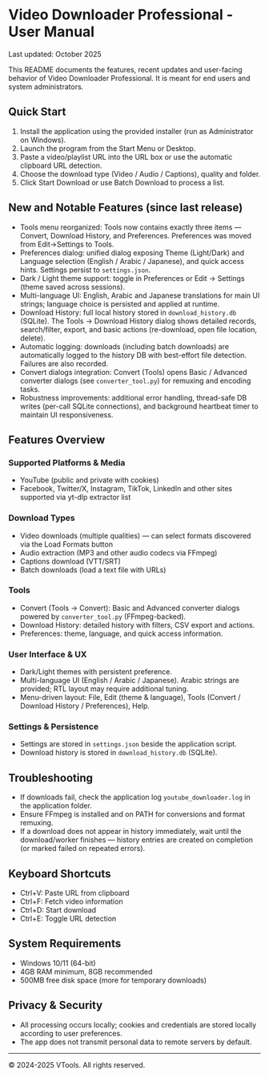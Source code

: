 # Video Downloader Professional - User Manual

Last updated: October 2025

This README documents the features, recent updates and user-facing behavior of Video Downloader Professional. It is meant for end users and system administrators.

## Quick Start

1. Install the application using the provided installer (run as Administrator on Windows).
2. Launch the program from the Start Menu or Desktop.
3. Paste a video/playlist URL into the URL box or use the automatic clipboard URL detection.
4. Choose the download type (Video / Audio / Captions), quality and folder.
5. Click Start Download or use Batch Download to process a list.

## New and Notable Features (since last release)

- Tools menu reorganized: Tools now contains exactly three items — Convert, Download History, and Preferences. Preferences was moved from Edit->Settings to Tools.
- Preferences dialog: unified dialog exposing Theme (Light/Dark) and Language selection (English / Arabic / Japanese), and quick access hints. Settings persist to `settings.json`.
- Dark / Light theme support: toggle in Preferences or Edit -> Settings (theme saved across sessions).
- Multi-language UI: English, Arabic and Japanese translations for main UI strings; language choice is persisted and applied at runtime.
- Download History: full local history stored in `download_history.db` (SQLite). The Tools -> Download History dialog shows detailed records, search/filter, export, and basic actions (re-download, open file location, delete).
- Automatic logging: downloads (including batch downloads) are automatically logged to the history DB with best-effort file detection. Failures are also recorded.
- Convert dialogs integration: Convert (Tools) opens Basic / Advanced converter dialogs (see `converter_tool.py`) for remuxing and encoding tasks.
- Robustness improvements: additional error handling, thread-safe DB writes (per-call SQLite connections), and background heartbeat timer to maintain UI responsiveness.

## Features Overview

### Supported Platforms & Media
- YouTube (public and private with cookies)
- Facebook, Twitter/X, Instagram, TikTok, LinkedIn and other sites supported via yt-dlp extractor list

### Download Types
- Video downloads (multiple qualities) — can select formats discovered via the Load Formats button
- Audio extraction (MP3 and other audio codecs via FFmpeg)
- Captions download (VTT/SRT)
- Batch downloads (load a text file with URLs)

### Tools
- Convert (Tools -> Convert): Basic and Advanced converter dialogs powered by `converter_tool.py` (FFmpeg-backed).
- Download History: detailed history with filters, CSV export and actions.
- Preferences: theme, language, and quick access information.

### User Interface & UX
- Dark/Light themes with persistent preference.
- Multi-language UI (English / Arabic / Japanese). Arabic strings are provided; RTL layout may require additional tuning.
- Menu-driven layout: File, Edit (theme & language), Tools (Convert / Download History / Preferences), Help.

### Settings & Persistence
- Settings are stored in `settings.json` beside the application script.
- Download history is stored in `download_history.db` (SQLite).

## Troubleshooting

- If downloads fail, check the application log `youtube_downloader.log` in the application folder.
- Ensure FFmpeg is installed and on PATH for conversions and format remuxing.
- If a download does not appear in history immediately, wait until the download/worker finishes — history entries are created on completion (or marked failed on repeated errors).

## Keyboard Shortcuts
- Ctrl+V: Paste URL from clipboard
- Ctrl+F: Fetch video information
- Ctrl+D: Start download
- Ctrl+E: Toggle URL detection

## System Requirements

- Windows 10/11 (64-bit)
- 4GB RAM minimum, 8GB recommended
- 500MB free disk space (more for temporary downloads)

## Privacy & Security

- All processing occurs locally; cookies and credentials are stored locally according to user preferences.
- The app does not transmit personal data to remote servers by default.

---
© 2024-2025 VTools. All rights reserved.
